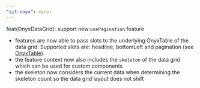 ```yaml
---
"sit-onyx": minor
---
```


feat(OnyxDataGrid): support new `usePagination` feature

- features are now able to pass slots to the underlying OnyxTable of the data grid. Supported slots are: headline, bottomLeft and pagination (see [OnyxTable](https://storybook.onyx.schwarz/?path=/story/data-table--with-slots)).
- the feature context now also includes the `skeleton` of the data grid which can be used for custom components
- the skeleton now considers the current data when determining the skeleton count so the data grid layout does not shift
